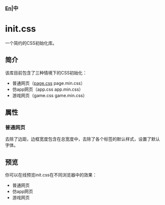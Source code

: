 ### [En](README.md)|中

# init.css

一个简约的CSS初始化库。

## 简介

该库目前包含了三种情境下的CSS初始化：

- 普通网页（[page.css](src/page.css) page.min.css）
- 仿app网页（app.css app.min.css）
- 游戏网页（game.css game.min.css）

## 属性

### 普通网页

去除了边距，边框宽度包含在总宽度中，去除了各个标签的默认样式，设置了默认字体。

## 预览

你可以在线预览init.css在不同浏览器中的效果：

- 普通网页
- 仿app网页
- 游戏网页